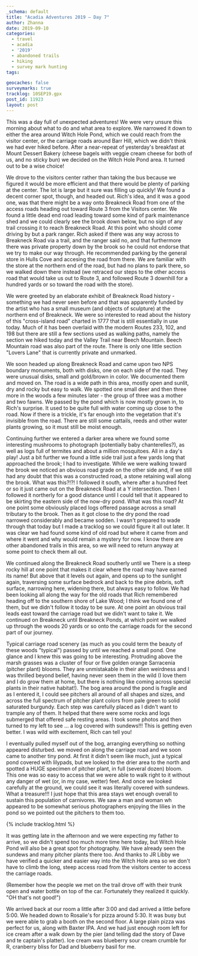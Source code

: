 ```yaml
---
_schema: default
title: "Acadia Adventures 2019 – Day 7"
author: Zhanna
date: 2019-09-10
categories: 
  - travel
  - acadia
  - '2019'
  - abandoned trails
  - hiking
  - survey mark hunting
tags:

geocaches: false
surveymarks: true
tracklog: 10SEP19.gpx
post_id: 11923
layout: post  
---
```


This was a day full of unexpected adventures! We were very unsure this morning about what to do and what area to explore. We narrowed it down to either the area around Witch Hole Pond, which we could reach from the visitor center, or the carriage roads around Barr Hill, which we didn't think we had ever hiked before. After a near-repeat of yesterday's breakfast at Mount Dessert Bakery (cheese bagels with veggie cream cheese for both of us, and no sticky bun) we decided on the Witch Hole Pond area. It turned out to be a wise choice!

We drove to the visitors center rather than taking the bus because we figured it would be more efficient and that there would be plenty of parking at the center. The lot is large but it sure was filling up quickly! We found a decent corner spot, though, and headed out. Rich's idea, and it was a good one, was that there might be a way onto Breakneck Road from one of the access roads heading out toward Route 3 from the Visitors center. We found a little dead end road leading toward  some kind of park maintenance shed and we could clearly see the brook down below, but no sign of any trail crossing it to reach Breakneck Road. At this point who should come driving by but a park ranger. Rich asked if there was any way across to Breakneck Road via a trail, and the ranger said no, and that furthermore there was private property down by the brook so he could not endorse that we try to make our way through. He recommended parking by the general store in Hulls Cove and accesing the road from there. We are familiar with the store at the northern end of the road, but had no plans to park there, so we walked down there instead (we retraced our steps to the other access road that would take us out to Route 3, and followed Route 3 downhill for a hundred yards or so toward the road with the store). 

We were greeted by an elaborate exhibit of Breakneck Road history - something we had never seen before and that was apparently funded by the artist who has a small museum (and objects of sculpture) at the northern end of Breakneck. We were so interested to read about the history of this "cross-island road" charted in 1777 that is still essentially in use today. Much of it has been overlaid with the modern Routes 233, 102, and 198 but there are still a few sections used as walking paths, namely the section we hiked today and the Valley Trail near Beech Mountain. Beech Mountain road was also part of the route. There is only one little section "Lovers Lane" that is currently private and unmarked.

We soon headed up along Breakneck Road and came upon two NPS boundary monuments, both with disks, one on each side of the road. They were unusual disks, small and gold/brown in color. We documented them and moved on. The road is a wide path in this area, mostly open and sunlit, dry and rocky but easy to walk. We spotted one small deer and then three more in the woods a few minutes later - the group of three was a mother and two fawns. We passed by the pond which is now mostly grown in, to Rich's surprise. It used to be quite full with water coming up close to the road. Now if there is a trickle, it's far enough into the vegetation that it's invisible from the road. There are still some cattails, reeds and other water plants growing, so it must still be moist enough.

Continuing further we entered a darker area where we found some interesting mushrooms to photograph (potentially baby chanterelles?), as well as logs full of termites and about a million mosquitoes. All in a day's play! Just a bit further we found a little side trail just a few yards long that approached the brook; I had to investigate. While we were walking toward the brook we noticed an obvious road grade on the other side and, if we still had any doubt that this was a constructed road, a stone retaining wall along the brook. What was this?!?! I followed it south, where after a hundred feet or so it just came out on the Breakneck Road at a Y intersection. Then I followed it northerly for a good distance until I could tell that it appeared to be skirting the eastern side of the now-dry pond. What was this road? At one point some obviously placed logs offered passage across a small tributary to the brook. Then as it got close to the dry pond the road narrowed considerably and became sodden. I wasn't prepared to wade through that today but I made a tracklog so we could figure it all out later. It was clear we had found some kind of old road but where it came from and where it went and why would remain a mystery for now. I know there are other abandoned trails in this area, so we will need to return anyway at some point to check them all out.

We continued along the Breakneck Road southerly until we  There is a steep rocky hill at one point that makes it clear where the road may have earned its name! But above that it levels out again, and opens up to the sunlight again, traversing some surface bedrock and back to the pine debris, soft surface, narrowing here, widening there, but always easy to follow. We had been looking all along the way for the old roads that Rich remembered heading off to the southern shore of Lake Wood; I think we found one of them, but we didn't follow it today to be sure. At one point an obvious trail leads east toward the carriage road but we didn't want to take it. We continued on Breakneck until Breakneck Ponds, at which point we walked up through the woods 20 yards or so onto the carriage roads for the second part of our journey.

Typical carriage road scenery (as much as you could term the beauty of these woods "typical") passed by until we reached a small pond. <!-- Halfmoon Pond. --> One glance and I knew this was going to be interesting. Protruding above the marsh grasses was a cluster of four or five golden orange Sarracenia (pitcher plant) blooms. They are unmistakable in their alien weirdness and I was thrilled beyond belief, having never seen them in the wild (I love them and I do grow them at home, but there is nothing like coming across special plants in their native habitat!). The bog area around the pond is fragile and as I entered it, I could see pitchers all around of all shapes and sizes, and across the full spectrum of pitcher plant colors from pale green to solid saturated burgundy. Each step was carefully placed as I didn't want to trample any of them. It helped that there were some rocks and logs submerged that offered safe resting areas. I took some photos and then turned to my left to see ... a log covered with sundews!!!  This is getting even better. I was wild with excitement, Rich can tell you!

I eventually pulled myself out of the bog, arranging everything so nothing appeared disturbed. we moved on along the carriage road and we soon came to another tiny pond. At first it didn't seem like much, just a typical pond covered with lilypads, but we looked to the drier area to the north and spotted a HUGE specimen of pitcher plant, in full (several dozen) bloom. This one was so easy to access that we were able to walk right to it without any danger of wet (or, in my case, wetter) feet. And once we looked carefully at the ground, we could see it was literally covered with sundews. What a treasure!!! I just hope that this area stays wet enough overall to sustain this population of carnivores. We saw a man and woman wh appeared to be somewhat serious photographers enjoying the lilies in the pond so we pointed out the pitchers to them too. 

{% include tracklog.html %}

It was getting late in the afternoon and we were expecting my father to arrive, so we didn't spend too much more time here today, but Witch Hole Pond will also be a great spot for photography. We have already seen the sundews and many pitcher plants there too. And thanks to JR Libby we have verified a quicker and easier way into the Witch Hole area so we don't have to climb the long, steep access road from the visitors center to access the carriage roads.

(Remember how the people we met on the trail drove off with their trunk open and water bottle on top of the car. Fortunately they realized it quickly. "OH that's not good!")

We arrived back at our room a little after 3:00 and dad arrived a little before 5:00. We headed down to Rosalie's for pizza around 5:30. It was busy but we were able to grab a booth on the second floor. A large plain pizza was perfect for us, along with Baxter IPA. And we had just enough room left for ice cream after a walk down by the pier (and telling dad the story of Dave and te captain's platter). Ice cream was blueberry sour cream crumble for R, cranberry bliss for Dad and blueberry basil for me.